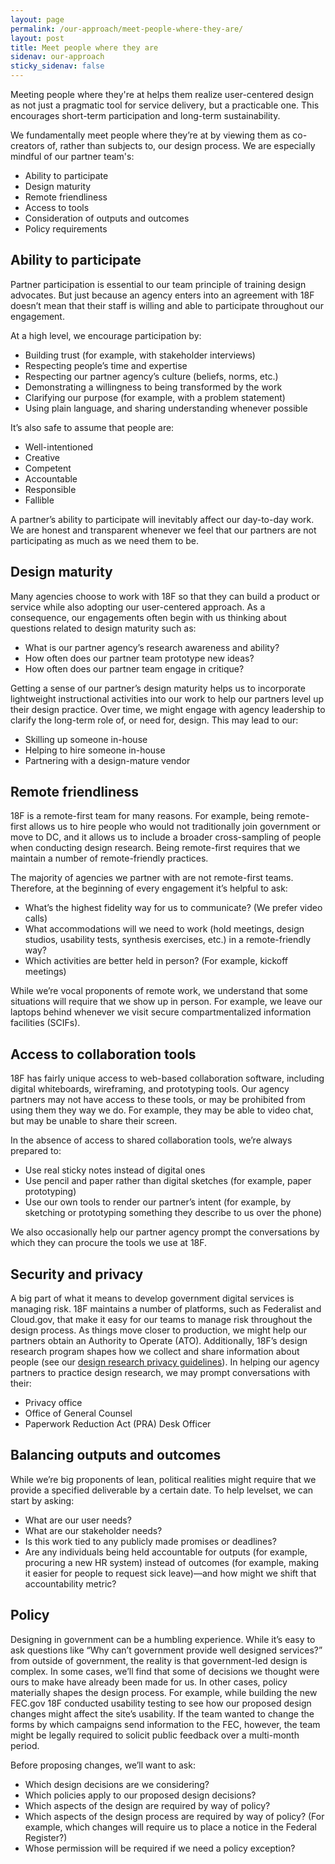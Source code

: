 ```yaml
---
layout: page
permalink: /our-approach/meet-people-where-they-are/
layout: post
title: Meet people where they are
sidenav: our-approach
sticky_sidenav: false
---
```


Meeting people where they're at helps them realize user-centered design as not just a pragmatic tool for service delivery, but a practicable one. This encourages short-term participation and long-term sustainability. 

We fundamentally meet people where they’re at by viewing them as co-creators of, rather than subjects to, our design process. We are especially mindful of our partner team's:

- Ability to participate
- Design maturity
- Remote friendliness
- Access to tools
- Consideration of outputs and outcomes
- Policy requirements


## Ability to participate

Partner participation is essential to our team principle of training design advocates. But just because an agency enters into an agreement with 18F doesn’t mean that their staff is willing and able to participate throughout our engagement. 

At a high level, we encourage participation by:
- Building trust (for example, with stakeholder interviews)
- Respecting people’s time and expertise
- Respecting our partner agency’s culture (beliefs, norms, etc.)
- Demonstrating a willingness to being transformed by the work
- Clarifying our purpose (for example, with a problem statement)
- Using plain language, and sharing understanding whenever possible


It’s also safe to assume that people are: 
- Well-intentioned
- Creative
- Competent
- Accountable
- Responsible
- Fallible

A partner’s ability to participate will inevitably affect our day-to-day work. We are honest and transparent whenever we feel that our partners are not participating as much as we need them to be.


## Design maturity

Many agencies choose to work with 18F so that they can build a product or service while also adopting our user-centered approach. As a consequence, our engagements often begin with us thinking about questions related to design maturity such as:

- What is our partner agency’s research awareness and ability? 
- How often does our partner team prototype new ideas?
- How often does our partner team engage in critique?

Getting a sense of our partner’s design maturity helps us to incorporate lightweight instructional activities into our work to help our partners level up their design practice. Over time, we might engage with agency leadership to clarify the long-term role of, or need for, design. This may lead to our:
- Skilling up someone in-house
- Helping to hire someone in-house
- Partnering with a design-mature vendor


## Remote friendliness

18F is a remote-first team for many reasons. For example, being remote-first allows us  to hire people who would not traditionally join government or move to DC, and it allows us to include a broader cross-sampling of people when conducting design research. Being remote-first requires that we maintain a number of remote-friendly practices.

The majority of agencies we partner with are not remote-first teams. Therefore, at the beginning of every engagement it’s helpful to ask:
- What’s the highest fidelity way for us to communicate? (We prefer video calls)
- What accommodations will we need to work (hold meetings, design studios, usability tests, synthesis exercises, etc.) in a remote-friendly way?
- Which activities are better held in person? (For example, kickoff meetings)

While we’re vocal proponents of remote work, we understand that some situations will require that we show up in person. For example, we leave our laptops behind whenever we visit secure compartmentalized information facilities (SCIFs).


## Access to collaboration tools

18F has fairly unique access to web-based collaboration software, including digital whiteboards, wireframing, and prototyping tools. Our agency partners may not have access to these tools, or may be prohibited from using them they way we do. For example, they may be able to video chat, but may be unable to share their screen. 

In the absence of access to shared collaboration tools, we’re always prepared to:
- Use real sticky notes instead of digital ones
- Use pencil and paper rather than digital sketches (for example, paper prototyping)
- Use our own tools to render our partner’s intent (for example, by sketching or prototyping something they describe to us over the phone)

We also occasionally help our partner agency prompt the conversations by which they can procure the tools we use at 18F.


## Security and privacy

A big part of what it means to develop government digital services is managing risk. 18F maintains a number of platforms, such as Federalist and Cloud.gov, that make it easy for our teams to manage risk throughout the design process. As things move closer to production, we might help our partners obtain an Authority to Operate (ATO).
Additionally, 18F’s design research program shapes how we collect and share information about people (see our [design research privacy guidelines]({{site.baseurl}}/research/privacy)). In helping our agency partners to practice design research, we may prompt conversations with their:
- Privacy office
- Office of General Counsel
- Paperwork Reduction Act (PRA) Desk Officer


## Balancing outputs and outcomes

While we’re big proponents of lean, political realities might require that we provide a specified deliverable by a certain date. To help levelset, we can start by asking:
- What are our user needs?
- What are our stakeholder needs?
- Is this work tied to any publicly made promises or deadlines?
- Are any individuals being held accountable for outputs (for example, procuring a new HR system) instead of outcomes (for example, making it easier for people to request sick leave)—and how might we shift that accountability metric?

## Policy
Designing in government can be a humbling experience. While it’s easy to ask questions like “Why can’t government provide well designed services?” from outside of government, the reality is that government-led design is complex.
In some cases, we’ll find that some of decisions we thought were ours to make have already been made for us. In other cases, policy materially shapes the design process. For example, while building the new FEC.gov 18F conducted usability testing to see how our proposed design changes might affect the site’s usability. If the team wanted to change the forms by which campaigns send information to the FEC, however, the team might be legally required to solicit public feedback over a multi-month period.

Before proposing changes, we’ll want to ask:

- Which design decisions are we considering?
- Which policies apply to our proposed design decisions?
- Which aspects of the design are required by way of policy?
- Which aspects of the design process are required by way of policy? (For example, which changes will require us to place a notice in the Federal Register?)
- Whose permission will be required if we need a policy exception?